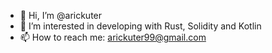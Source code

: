 - 👋 Hi, I’m @arickuter
- 👀 I’m interested in developing with Rust, Solidity and Kotlin
- 📫 How to reach me: arickuter99@gmail.com
